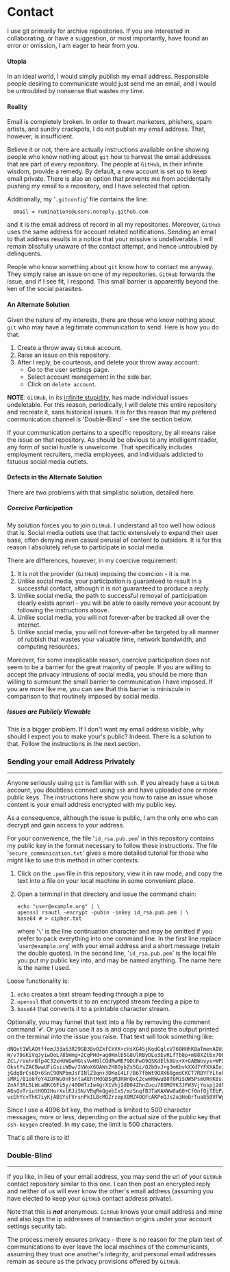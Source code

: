 # Contact

I use git primarily for archive repositories.  If you are interested in
collaborating, or have a suggestion, or most importantly, have found an
error or omission, I am eager to hear from you.

#### Utopia

In an ideal world, I would simply publish my email address.  Responsible
people desiring to communicate would just send me an email, and I would
be untroubled by nonsense that wastes my time.

#### Reality

Email is completely broken.  In order to thwart marketers, phishers,
spam artists, and sundry crackpots, I do not publish my email
address. That, however, is insufficient.

Believe it or not, there are actually instructions available online
showing people who know nothing about `git` how to harvest the email
addresses that are part of every repository.  The people at `GitHub`, in
their infinite wisdom, provide a remedy.  By default, a new account is
set up to keep email private.  There is also an option that prevents me
from accidentally pushing my email to a repository, and I have selected
that option.

Additionally, my '`.gitconfig`' file contains the line:

      email = ruminations@users.noreply.github.com

and it is the email address of record in all my repositories.  Moreover,
`GitHub` uses the same address for account related notifications.  Sending
an email to that address results in a notice that your missive is
undeliverable.  I will remain blissfully unaware of the contact attempt,
and hence untroubled by delinquents.

People who know something about `git` know how to contact me anyway.  They
simply raise an issue on one of my repositories.  `GitHub` forwards the
issue, and if I see fit, I respond.  This small barrier is apparently
beyond the ken of the social parasites.

#### An Alternate Solution

Given the nature of my interests, there are those who know nothing about
`git` who may have a legitimate communication to send.  Here is how you do
that:

1. Create a throw away `GitHub` account.
2. Raise an issue on this repository.
3. After I reply, be courteous, and delete your throw away account:
   * Go to the user settings page.
   * Select account management in the side bar.
   * Click on `delete account`.

**NOTE**: `GitHub`, in its [infinite stupidity](https://stackoverflow.com/questions/3081521/how-to-completely-remove-an-issue-from-github),
has made individual issues undeletable.  For this reason, periodically,
I will delete this entire repository and recreate it, sans historical
issues.  It is for this reason that my prefered communication channel is
'Double-Blind' - see the section below.

If your communication pertains to a specific repository, by all means
raise the issue on that repository.  As should be obvious to any
intelligent reader, any form of social hustle is unwelcome.  That
specifically includes employment recruiters, media employees, and
individuals addicted to fatuous social media outlets.

#### Defects in the Alternate Solution

There are two problems with that simplistic solution, detailed here.

##### Coercive Participation

My solution forces you to join `GitHub`.  I understand all too well how
odious that is.  Social media outlets use that tactic extensively to expand
their user base, often denying even casual perusal of content to outsiders.
It is for this reason I absolutely refuse to participate in social media.

There are differences, however, in my coercive requirement:

1. It is not the provider (`GitHub`) imposing the coercion - it is me.
2. Unlike social media, your participation is guaranteed to result in a
   successful contact, although it is not guaranteed to produce a reply.
3. Unlike social media, the path to successful removal of participation
   clearly exists apriori - you will be able to easily remove your
   account by following the instructions above.
4. Unlike social media, you will not forever-after be tracked all over
   the internet.
5. Unlike social media, you will not forever-after be targeted by all
   manner of rubbish that wastes your valuable time, network bandwidth,
   and computing resources.

Moreover, for some inexplicable reason, coercive participation does not
seem to be a barrier for the great majority of people.  If you are
willing to accept the privacy intrusions of social media, you should be
more than willing to surmount the small barrier to communication I have
imposed.  If you are more like me, you can see that this barrier is
miniscule in comparison to that routinely imposed by social media.

##### Issues are Publicly Viewable

This is a bigger problem.  If I don't want my email address visible, why
should I expect you to make your's public?  Indeed.  There is a solution
to that.  Follow the instructions in the next section.

### Sending your email Address Privately
----------------------------------------

Anyone seriously using `git` is familiar with `ssh`.  If you already have
a `GitHub` account, you doubtless connect using `ssh` and have uploaded one
or more public keys.  The instructions here show you how to raise an issue
whose content is your email address encrypted with my public key.

As a consequence, although the issue is public, I am the only one who can
decrypt and gain access to your address.

For your convenience, the file '`id_rsa.pub.pem`' in this repository
contains my public key in the format necessary to follow these
instructions.  The file '`secure_communication.txt`' gives a more detailed
tutorial for those who might like to use this method in other contexts.

1. Click on the `.pem` file in this repository, view it in raw mode, and
   copy the text into a file on your local machine in some convenient place.

2. Open a terminal in that directory and issue the command chain:

       echo "user@example.org" | \
       openssl rsautl -encrypt -pubin -inkey id_rsa.pub.pem | \
       base64 # > cipher.txt

   where '`\`' is the line continuation character and may be omitted if you
   prefer to pack everything into one command line.  In the first line
   replace '`user@example.org`' with your email address and a short message
   (retain the double quotes).  In the second line, '`id_rsa.pub.pem`' is
   the local file you put my public key into, and may be named anything.
   The name here is the name I used.

Loose functionality is:

1. `echo` creates a text stream feeding through a pipe to
2. `openssl` that converts it to an encrypted stream feeding a pipe to
3. `base64` that converts it to a printable character stream.

Optionally, you may funnel that text into a file by removing the
comment command '`#`'.  Or you can use it as is and copy and paste the
output printed on the terminal into the issue you raise.  That text
will look something like:

    dNQvt1WlAQtffemJ33a63R29GB38vOZkfCkVX+cHsXG45jKodGqlcV760HHhK8aTmenAIHiiYYS/
    W/v79sKiVqJyiwDoL78bHmg+2CgPHd+ag0Kmlb5G8UlRByDLo3EvRLfTb8p+m88XZtbx7O6oHkrM
    ZCL/rVuhrBfp4C32xHUWGeMGtsVwH0lCQdRwME79DUFeO9QSKdElh8Ux+X+GABWovys+WPZ/wCri
    OkstYvZACBwwUFiGsiiWBw/2VWoX6OAWs2H8OybZs5Gi/Q2b0vJ+g3mKbvkXXd7YFXXAIn11oSL7
    jGdqBrCs6D+6SnC90NPbmJsFINlZ3qn+3DKoE4LF/B67fbWt9OXK68gmdCKCT7RBYFYLtoPDiD2I
    sMRi/81o8foY4ZUFWuOnF5ntaAEhtMdGBSgMJRHnQxC2cwmRWwuB8TbMiSUW5PsmURnK8s7dzHJQ
    ZnAf3RL5LWcaBKC6Fi5y/40DWTzIw4grXIVhjIdB04ZhnZucu7E0MOYK3JFW3VjYospj2d8c1fy4
    A6sQvTriutHOD2HurXxlRJiSN/VRqReQgebIxS/mzSnqfBJTaKAXWw0a60+Cf0nfOjTEbP/UYK/l
    vcEhYcvThK7iyKjABSYsFVrsnPkILBcMOZrzepX0MZ4OQFcAKPeQJs2a3HoBrTua850VFWpAeeE=

Since I use a 4096 bit key, the method is limited to 500 character
messages, more or less, depending on the actual size of the public key
that `ssh-keygen` created.  In my case, the limit is 500 characters.

That's all there is to it!

### Double-Blind
----------------

If you like, in lieu of your email address, you may send the url of your
`GitHub` contact repository similar to this one.  I can then post an encrypted
reply and neither of us will ever know the other's email address (assuming
you have elected to keep your `GitHub` contact address private).

Note that this is **_not_** anonymous.  `GitHub` knows your email address
and mine and also logs the ip addresses of transaction origins under your
account settings security tab.

The process merely ensures privacy - there is no reason for the plain text
of communications to ever leave the local machines of the communicants,
assuming they trust one another's integrity, and personal email addresses
remain as secure as the privacy provisions offered by `GitHub`.
